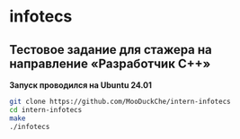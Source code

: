 # infotecs

## Тестовое задание для стажера на направление «Разработчик C++»

**Запуск проводился на Ubuntu 24.01**
```sh
git clone https://github.com/MooDuckChe/intern-infotecs
cd intern-infotecs
make
./infotecs
```
